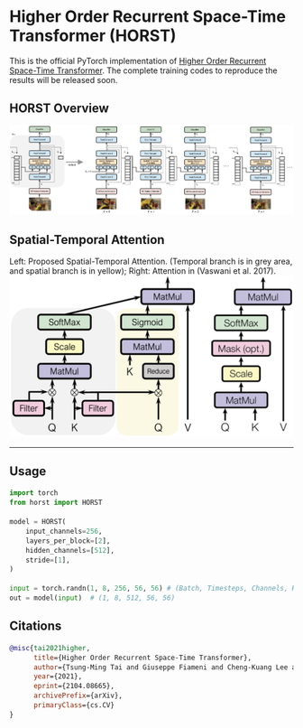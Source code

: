 # Higher Order Recurrent Space-Time Transformer (HORST)

This is the official PyTorch implementation of [Higher Order Recurrent Space-Time Transformer](https://arxiv.org/abs/2104.08665). The complete training codes to reproduce the results will be released soon.


## HORST Overview
![](horst_overview.png)

## Spatial-Temporal Attention
Left: Proposed Spatial-Temporal Attention. (Temporal branch is in grey area, and spatial branch is in yellow); Right: Attention in (Vaswani et al. 2017).
![](statt_vs_sa.png)

---

## Usage

```python
import torch
from horst import HORST

model = HORST(
    input_channels=256,
    layers_per_block=[2],
    hidden_channels=[512],
    stride=[1],
)

input = torch.randn(1, 8, 256, 56, 56) # (Batch, Timesteps, Channels, Height, Width)
out = model(input)  # (1, 8, 512, 56, 56)
```

## Citations

```bibtex
@misc{tai2021higher,
      title={Higher Order Recurrent Space-Time Transformer}, 
      author={Tsung-Ming Tai and Giuseppe Fiameni and Cheng-Kuang Lee and Oswald Lanz},
      year={2021},
      eprint={2104.08665},
      archivePrefix={arXiv},
      primaryClass={cs.CV}
}
```
